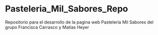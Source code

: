# Pasteleria_Mil_Sabores_Repo
Repositorio para el desarrollo de la pagina web Pastelería Mil Sabores del grupo Francisca Carrasco y Matías Heyer

